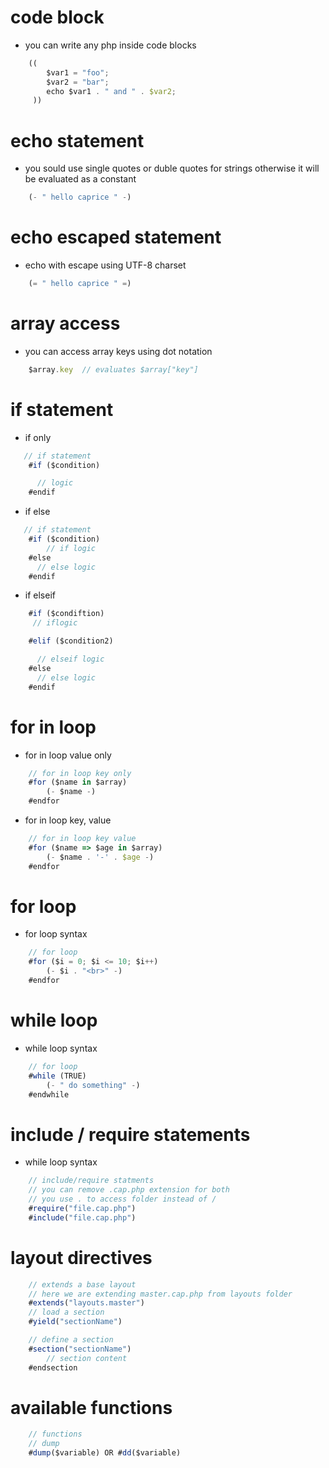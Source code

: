 # code block
- you can write any php inside code blocks

```js
    ((  
        $var1 = "foo";
        $var2 = "bar";
        echo $var1 . " and " . $var2;
     ))
```

# echo statement
- you sould use single quotes or duble quotes for strings otherwise it will be evaluated as a constant
```js
    (- " hello caprice " -)
```

# echo escaped statement
- echo with escape using UTF-8 charset
```js
    (= " hello caprice " =)
```

# array access
- you can access array keys using dot notation
```js
    $array.key  // evaluates $array["key"]
```

# if statement
- if only
```js
   // if statement
    #if ($condition)

      // logic
    #endif
```
- if else 
```js
   // if statement
    #if ($condition)
        // if logic
    #else
      // else logic
    #endif
```
- if elseif 
```js
    #if ($condiftion)
     // iflogic

    #elif ($condition2)

      // elseif logic
    #else               
      // else logic
    #endif
```

# for in loop
- for in loop value only
```js
    // for in loop key only
    #for ($name in $array)
        (- $name -)
    #endfor
```
- for in loop key, value
```js
    // for in loop key value
    #for ($name => $age in $array)
        (- $name . '-' . $age -)
    #endfor
```

# for loop
- for loop syntax
```js
    // for loop
    #for ($i = 0; $i <= 10; $i++)
        (- $i . "<br>" -)
    #endfor
```

# while loop
- while loop syntax
```js
    // for loop
    #while (TRUE)
        (- " do something" -)
    #endwhile
```

# include / require statements
- while loop syntax
```js
    // include/require statments
    // you can remove .cap.php extension for both
    // you use . to access folder instead of /
    #require("file.cap.php")
    #include("file.cap.php")
```

# layout directives
```js
    // extends a base layout 
    // here we are extending master.cap.php from layouts folder
    #extends("layouts.master")
    // load a section 
    #yield("sectionName")

    // define a section
    #section("sectionName")
        // section content
    #endsection
```

# available functions
```js
    // functions
    // dump
    #dump($variable) OR #dd($variable)
```